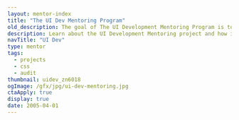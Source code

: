 ```yaml
---
layout: mentor-index
title: "The UI Dev Mentoring Program"
old_description: The goal of The UI Development Mentoring Program is to help everyone become a better UI developer.
description: Learn about the UI Development Mentoring project and how it could help you create high-quality, visually appealing, modern user interfaces.
navTitle: "UI Dev"
type: mentor
tags:
  - projects
  - css
  - audit
thumbnail: uidev_zn6018
ogImage: /gfx/jpg/ui-dev-mentoring.jpg
ctaApply: true
display: true
date: 2005-04-01
---
```

